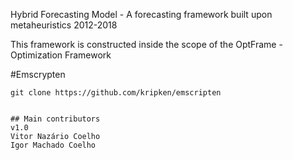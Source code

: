 Hybrid Forecasting Model - A forecasting framework built upon metaheuristics
2012-2018

This framework is constructed inside the scope of the OptFrame - Optimization Framework

#Emscrypten

`git clone https://github.com/kripken/emscripten`

~~~

## Main contributors
v1.0
Vitor Nazário Coelho
Igor Machado Coelho
